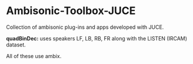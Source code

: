 # Ambisonic-Toolbox-JUCE
Collection of ambisonic plug-ins and apps developed with JUCE.

**quadBinDec:** uses speakers LF, LB, RB, FR along with the LISTEN (IRCAM) dataset.

All of these use ambix.
